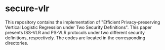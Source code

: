 # secure-vlr

This repository contains the implementation of 
"Efficient Privacy-preserving Vertical Logistic Regression under Two Security Definitions". 
This paper presents ISS-VLR and PS-VLR protocols under two different security definitions, respectively.
The codes are located in the corresponding directories.
